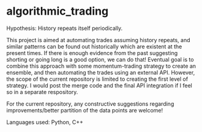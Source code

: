 # algorithmic_trading
 Hypothesis: History repeats itself periodically.
 
This project is aimed at automating trades assuming history repeats, and similar patterns can be found out historically
which are existent at the present times. If there is enough evidence from the past suggesting shorting or going long is
a good option, we can do that!
Eventual goal is to combine this approach with some momentum-trading strategy to create an ensemble, and then automating
the trades using an external API.
However, the scope of the current repository is limited to creating the first level of strategy. I would post the merge 
code and the final API integration if I feel so in a separate respository.

For the current repository, any constructive suggestions regarding improvements/better partition of the data points are
welcome!

Languages used: Python, C++
